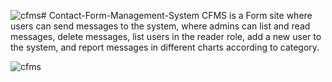 ![cfms](https://github.com/oguzhanertekin/Contact-Form-Management-System/assets/68961575/0f153e62-28c1-42ec-9afc-3a8099f147f0)# Contact-Form-Management-System
CFMS is a Form site where users can send messages to the system, where admins can list and read messages, delete messages, list users in the reader role, add a new user to the system, and report messages in different charts according to category.

![cfms](https://github.com/oguzhanertekin/Contact-Form-Management-System/assets/68961575/db67aa45-17aa-40a9-a944-987feda50c04)

